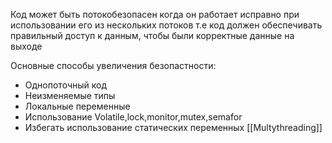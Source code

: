Код может быть потокобезопасен когда он работает исправно при использовании его из нескольких потоков т.е код должен обеспечивать правильный доступ к данным, чтобы были корректные данные на выходе

Основные способы увеличения безопастности:
- Однопоточный код
- Неизменяемые типы
- Локальные переменные
- Использование Volatile,lock,monitor,mutex,semafor
- Избегать использование статических переменных
[[Multythreading]] 